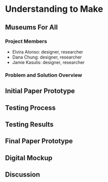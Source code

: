 # Understanding to Make 
## Museums For All


### Project Members
* Elvira Alonso: designer, researcher
* Dana Chung: designer, researcher
* Jamie Kasulis: designer, researcher

### Problem and Solution Overview

## Initial Paper Prototype 

## Testing Process

## Testing Results 

## Final Paper Prototype 

## Digital Mockup

## Discussion 
